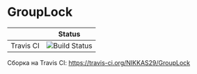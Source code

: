 # GroupLock

|| Status |
| --- |---|
| Travis CI | ![Build Status](https://travis-ci.org/NIKKAS29/GroupLock.svg?branch=master)

Сборка на Travis CI:   https://travis-ci.org/NIKKAS29/GroupLock
